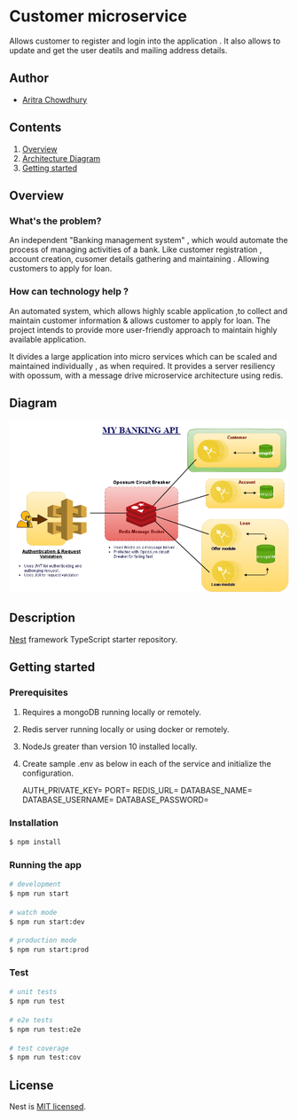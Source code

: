 # Customer microservice
Allows customer to register and login into the application . It also allows to update and get the user deatils and mailing address details.

## Author
- [Aritra Chowdhury](https://www.linkedin.com/in/aritra-chowdhury)

## Contents

1. [Overview](#overview)
2. [Architecture Diagram](#diagram)
3. [Getting started](#getting-started)

## Overview

### What's the problem?

An independent "Banking management system" , which would automate the process of managing activities of a bank. Like customer registration , account creation, cusomer details gathering and maintaining . Allowing customers to apply for loan.

### How can technology help ?

An automated system, which allows highly scable application ,to collect and maintain customer information & allows customer to apply for loan. The project intends to provide more user-friendly approach to maintain highly available application.

It divides a large application into micro services which can be scaled and maintained individually , as when required. It provides a server resiliency with opossum, with a message drive microservice architecture using redis.

## Diagram

![Banking API Architecture diagram](/readme_images/Architecture-diagram-customer.png)

## Description

[Nest](https://github.com/nestjs/nest) framework TypeScript starter repository.

## Getting started

### Prerequisites

1. Requires a mongoDB running locally or remotely.
2. Redis server running locally or using docker or remotely.
3. NodeJs greater than version 10 installed locally.
4. Create sample .env as below in each of the service and initialize the configuration.

	AUTH_PRIVATE_KEY=
	PORT=
	REDIS_URL=
	DATABASE_NAME=
	DATABASE_USERNAME=
	DATABASE_PASSWORD=

### Installation

```bash
$ npm install
```

### Running the app

```bash
# development
$ npm run start

# watch mode
$ npm run start:dev

# production mode
$ npm run start:prod
```

### Test

```bash
# unit tests
$ npm run test

# e2e tests
$ npm run test:e2e

# test coverage
$ npm run test:cov
```

## License

  Nest is [MIT licensed](LICENSE).

  
